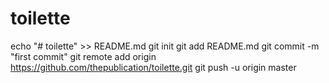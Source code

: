 # toilette

echo "# toilette" >> README.md
git init
git add README.md
git commit -m "first commit"
git remote add origin https://github.com/thepublication/toilette.git
git push -u origin master
